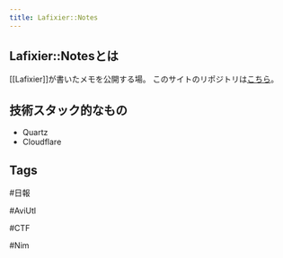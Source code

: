 ```yaml
---
title: Lafixier::Notes
---
```

## Lafixier::Notesとは
[[Lafixier]]が書いたメモを公開する場。
このサイトのリポジトリは[こちら](https://github.com/lafixier/notes)。
## 技術スタック的なもの
- Quartz
- Cloudflare
## Tags
#日報

#AviUtl 

#CTF 

#Nim
